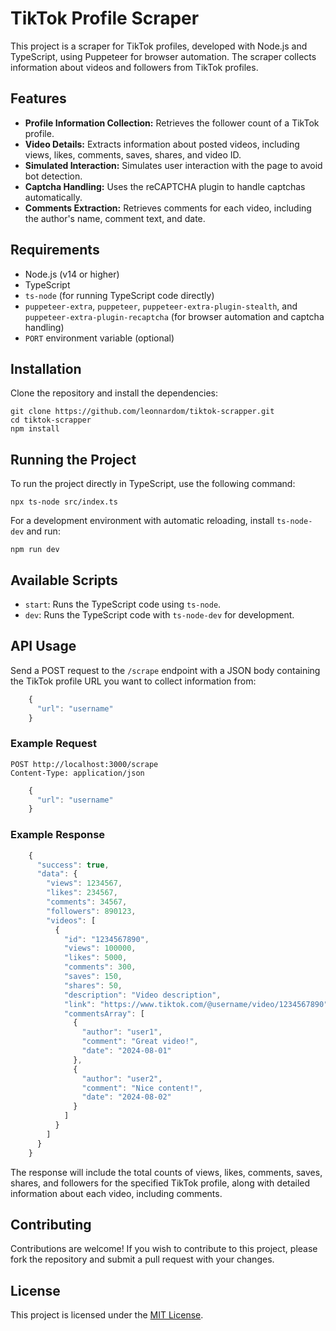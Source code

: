 # TikTok Profile Scraper

This project is a scraper for TikTok profiles, developed with Node.js and TypeScript, using Puppeteer for browser automation. The scraper collects information about videos and followers from TikTok profiles.

## Features

- **Profile Information Collection:** Retrieves the follower count of a TikTok profile.
- **Video Details:** Extracts information about posted videos, including views, likes, comments, saves, shares, and video ID.
- **Simulated Interaction:** Simulates user interaction with the page to avoid bot detection.
- **Captcha Handling:** Uses the reCAPTCHA plugin to handle captchas automatically.
- **Comments Extraction:** Retrieves comments for each video, including the author's name, comment text, and date.

## Requirements

- Node.js (v14 or higher)
- TypeScript
- `ts-node` (for running TypeScript code directly)
- `puppeteer-extra`, `puppeteer`, `puppeteer-extra-plugin-stealth`, and `puppeteer-extra-plugin-recaptcha` (for browser automation and captcha handling)
- `PORT` environment variable (optional)

## Installation

Clone the repository and install the dependencies:

    git clone https://github.com/leonnardom/tiktok-scrapper.git
    cd tiktok-scrapper
    npm install

## Running the Project

To run the project directly in TypeScript, use the following command:

    npx ts-node src/index.ts

For a development environment with automatic reloading, install `ts-node-dev` and run:

    npm run dev

## Available Scripts

- `start`: Runs the TypeScript code using `ts-node`.
- `dev`: Runs the TypeScript code with `ts-node-dev` for development.

## API Usage

Send a POST request to the `/scrape` endpoint with a JSON body containing the TikTok profile URL you want to collect information from:

```typescript
    {
      "url": "username"
    }
```

### Example Request

    POST http://localhost:3000/scrape
    Content-Type: application/json

```typescript
    {
      "url": "username"
    }
```

### Example Response

```typescript
    {
      "success": true,
      "data": {
        "views": 1234567,
        "likes": 234567,
        "comments": 34567,
        "followers": 890123,
        "videos": [
          {
            "id": "1234567890",
            "views": 100000,
            "likes": 5000,
            "comments": 300,
            "saves": 150,
            "shares": 50,
            "description": "Video description",
            "link": "https://www.tiktok.com/@username/video/1234567890",
            "commentsArray": [
              {
                "author": "user1",
                "comment": "Great video!",
                "date": "2024-08-01"
              },
              {
                "author": "user2",
                "comment": "Nice content!",
                "date": "2024-08-02"
              }
            ]
          }
        ]
      }
    }
```

The response will include the total counts of views, likes, comments, saves, shares, and followers for the specified TikTok profile, along with detailed information about each video, including comments.

## Contributing

Contributions are welcome! If you wish to contribute to this project, please fork the repository and submit a pull request with your changes.

## License

This project is licensed under the [MIT License](LICENSE).
